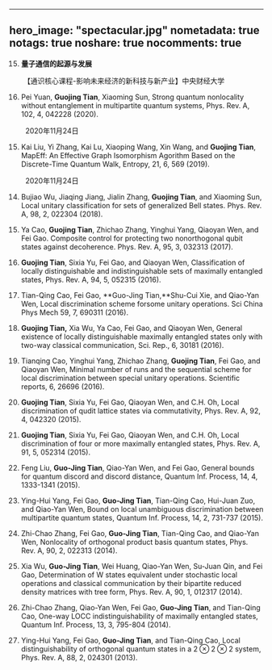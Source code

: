 
---
hero_image: "spectacular.jpg"
nometadata: true
notags: true
noshare: true
nocomments: true
---

15. **量子通信的起源与发展**

  &emsp;&emsp;【通识核心课程-影响未来经济的新科技与新产业】中央财经大学 

  

16. Pei Yuan, **Guojing Tian**, Xiaoming Sun, Strong quantum nonlocality without entanglement in multipartite quantum systems, Phys. Rev. A, 102, 4, 042228 (2020).

  &emsp;&emsp; 2020年11月24日

15. Kai Liu, Yi Zhang, Kai Lu, Xiaoping Wang, Xin Wang, and **Guojing Tian**, MapEff: An Effective Graph Isomorphism Agorithm Based on the Discrete-Time Quantum Walk, Entropy, 21, 6, 569 (2019).

  &emsp;&emsp; 2020年11月24日


14. Bujiao Wu, Jiaqing Jiang, Jialin Zhang, **Guojing Tian**, and Xiaoming Sun, Local unitary classification for sets of generalized Bell states. Phys. Rev. A, 98, 2, 022304 (2018).&emsp;&emsp;




13. Ya Cao, **Guojing Tian**, Zhichao Zhang, Yinghui Yang, Qiaoyan Wen, and Fei Gao. Composite control for protecting two nonorthogonal qubit states against decoherence. Phys. Rev. A, 95, 3, 032313 (2017).

12. **Guojing Tian**, Sixia Yu, Fei Gao, and Qiaoyan Wen, Classification of locally distinguishable and indistinguishable sets of maximally entangled states, Phys. Rev. A, 94, 5, 052315 (2016).

11. Tian-Qing Cao, Fei Gao, **Guo-Jing Tian,**Shu-Cui Xie, and Qiao-Yan Wen, Local discrimination scheme forsome unitary operations. Sci China Phys Mech 59, 7, 690311 (2016).

10. **Guojing Tian,** Xia Wu, Ya Cao, Fei Gao, and Qiaoyan Wen, General existence of locally distinguishable maximally entangled states only with two-way classical communication, Sci. Rep., 6, 30181 (2016).

9. Tianqing Cao, Yinghui Yang, Zhichao Zhang, **Guojing Tian**, Fei Gao, and Qiaoyan Wen, Minimal number of runs and the sequential scheme for local discrimination between special unitary operations. Scientific reports, 6, 26696 (2016).

8. **Guojing Tian**, Sixia Yu, Fei Gao, Qiaoyan Wen, and C.H. Oh, Local discrimination of qudit lattice states via commutativity, Phys. Rev. A, 92, 4, 042320 (2015).

7. **Guojing Tian**, Sixia Yu, Fei Gao, Qiaoyan Wen, and C.H. Oh, Local discrimination of four or more maximally entangled states, Phys. Rev. A, 91, 5, 052314 (2015). 

6. Feng Liu, **Guo-Jing Tian**, Qiao-Yan Wen, and Fei Gao,  General bounds for quantum discord and discord distance, Quantum Inf. Process, 14, 4, 1333-1341 (2015).

5. Ying-Hui Yang, Fei Gao, **Guo-Jing Tian**, Tian-Qing Cao, Hui-Juan Zuo, and Qiao-Yan Wen, Bound on local unambiguous  discrimination between multipartite quantum states,  Quantum Inf. Process, 14, 2, 731-737 (2015).

4. Zhi-Chao Zhang, Fei Gao, **Guo-Jing Tian**, Tian-Qing Cao, and Qiao-Yan Wen, Nonlocality of orthogonal product basis quantum states, Phys. Rev. A, 90, 2, 022313 (2014).

3. Xia Wu, **Guo-Jing Tian**, Wei Huang, Qiao-Yan Wen, Su-Juan Qin, and Fei Gao, Determination of W states equivalent under stochastic local operations and classical communication by their bipartite reduced density matrices with tree form, Phys. Rev. A, 90, 1, 012317 (2014).

2. Zhi-Chao Zhang, Qiao-Yan Wen, Fei Gao, **Guo-Jing Tian**, and Tian-Qing Cao, One-way LOCC indistinguishability of maximally entangled states,  Quantum Inf. Process, 13, 3, 795-804 (2014).

1. Ying-Hui Yang, Fei Gao, **Guo-Jing Tian**, and Tian-Qing Cao, Local distinguishability of orthogonal quantum states in a $2\otimes2\otimes2$ system, Phys. Rev. A,  88, 2, 024301 (2013). 
